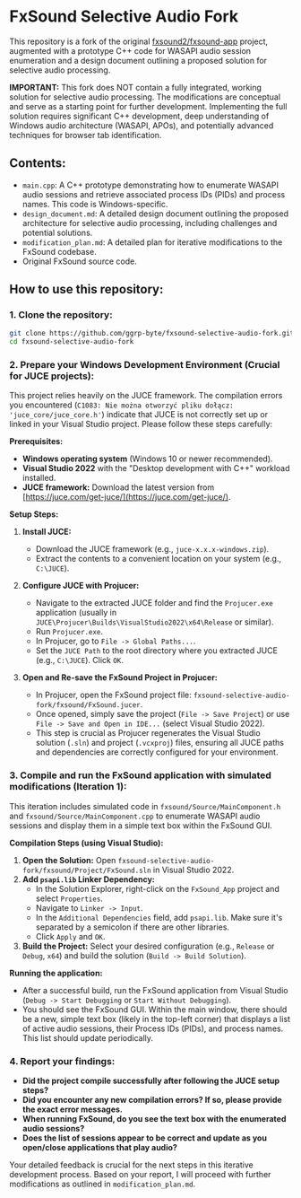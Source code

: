 # FxSound Selective Audio Fork

This repository is a fork of the original [fxsound2/fxsound-app](https://github.com/fxsound2/fxsound-app) project, augmented with a prototype C++ code for WASAPI audio session enumeration and a design document outlining a proposed solution for selective audio processing.

**IMPORTANT:** This fork does NOT contain a fully integrated, working solution for selective audio processing. The modifications are conceptual and serve as a starting point for further development. Implementing the full solution requires significant C++ development, deep understanding of Windows audio architecture (WASAPI, APOs), and potentially advanced techniques for browser tab identification.

## Contents:

*   `main.cpp`: A C++ prototype demonstrating how to enumerate WASAPI audio sessions and retrieve associated process IDs (PIDs) and process names. This code is Windows-specific.
*   `design_document.md`: A detailed design document outlining the proposed architecture for selective audio processing, including challenges and potential solutions.
*   `modification_plan.md`: A detailed plan for iterative modifications to the FxSound codebase.
*   Original FxSound source code.

## How to use this repository:

### 1. Clone the repository:

```bash
git clone https://github.com/ggrp-byte/fxsound-selective-audio-fork.git
cd fxsound-selective-audio-fork
```

### 2. Prepare your Windows Development Environment (Crucial for JUCE projects):

This project relies heavily on the JUCE framework. The compilation errors you encountered (`C1083: Nie można otworzyć pliku dołącz: 'juce_core/juce_core.h'`) indicate that JUCE is not correctly set up or linked in your Visual Studio project. Please follow these steps carefully:

**Prerequisites:**

*   **Windows operating system** (Windows 10 or newer recommended).
*   **Visual Studio 2022** with the "Desktop development with C++" workload installed.
*   **JUCE framework:** Download the latest version from [https://juce.com/get-juce/](https://juce.com/get-juce/).

**Setup Steps:**

1.  **Install JUCE:**
    *   Download the JUCE framework (e.g., `juce-x.x.x-windows.zip`).
    *   Extract the contents to a convenient location on your system (e.g., `C:\JUCE`).

2.  **Configure JUCE with Projucer:**
    *   Navigate to the extracted JUCE folder and find the `Projucer.exe` application (usually in `JUCE\Projucer\Builds\VisualStudio2022\x64\Release` or similar).
    *   Run `Projucer.exe`.
    *   In Projucer, go to `File -> Global Paths...`.
    *   Set the `JUCE Path` to the root directory where you extracted JUCE (e.g., `C:\JUCE`). Click `OK`.

3.  **Open and Re-save the FxSound Project in Projucer:**
    *   In Projucer, open the FxSound project file: `fxsound-selective-audio-fork/fxsound/FxSound.jucer`.
    *   Once opened, simply save the project (`File -> Save Project`) or use `File -> Save and Open in IDE...` (select Visual Studio 2022).
    *   This step is crucial as Projucer regenerates the Visual Studio solution (`.sln`) and project (`.vcxproj`) files, ensuring all JUCE paths and dependencies are correctly configured for your environment.

### 3. Compile and run the FxSound application with simulated modifications (Iteration 1):

This iteration includes simulated code in `fxsound/Source/MainComponent.h` and `fxsound/Source/MainComponent.cpp` to enumerate WASAPI audio sessions and display them in a simple text box within the FxSound GUI.

**Compilation Steps (using Visual Studio):**

1.  **Open the Solution:** Open `fxsound-selective-audio-fork/fxsound/Project/FxSound.sln` in Visual Studio 2022.
2.  **Add `psapi.lib` Linker Dependency:**
    *   In the Solution Explorer, right-click on the `FxSound_App` project and select `Properties`.
    *   Navigate to `Linker -> Input`.
    *   In the `Additional Dependencies` field, add `psapi.lib`. Make sure it's separated by a semicolon if there are other libraries.
    *   Click `Apply` and `OK`.
3.  **Build the Project:** Select your desired configuration (e.g., `Release` or `Debug`, `x64`) and build the solution (`Build -> Build Solution`).

**Running the application:**

*   After a successful build, run the FxSound application from Visual Studio (`Debug -> Start Debugging` or `Start Without Debugging`).
*   You should see the FxSound GUI. Within the main window, there should be a new, simple text box (likely in the top-left corner) that displays a list of active audio sessions, their Process IDs (PIDs), and process names. This list should update periodically.

### 4. Report your findings:

*   **Did the project compile successfully after following the JUCE setup steps?**
*   **Did you encounter any new compilation errors? If so, please provide the exact error messages.**
*   **When running FxSound, do you see the text box with the enumerated audio sessions?**
*   **Does the list of sessions appear to be correct and update as you open/close applications that play audio?**

Your detailed feedback is crucial for the next steps in this iterative development process. Based on your report, I will proceed with further modifications as outlined in `modification_plan.md`.

